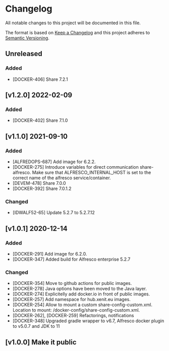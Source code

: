 # Changelog
All notable changes to this project will be documented in this file.

The format is based on [Keep a Changelog](http://keepachangelog.com/en/1.0.0/)
and this project adheres to [Semantic Versioning](http://semver.org/spec/v2.0.0.html).

## Unreleased

### Added
* [DOCKER-406] Share 7.2.1

## [v1.2.0] 2022-02-09

### Added
* [DOCKER-402] Share 7.1.0

## [v1.1.0] 2021-09-10

### Added
* [ALFREDOPS-687] Add image for 6.2.2.
* [DOCKER-275] Introduce variables for direct communication share-alfresco. Make sure that ALFRESCO_INTERNAL_HOST is set to the correct name of the alfresco service/container.
* [DEVEM-478] Share 7.0.0
* [DOCKER-392] Share 7.0.1.2

### Changed

- [IDWALF52-65] Update 5.2.7 to 5.2.7.12

## [v1.0.1] 2020-12-14

### Added
* [DOCKER-291] Add image for 6.2.0.
* [DOCKER-347] Added build for Alfresco enterprise 5.2.7

	
### Changed
* [DOCKER-354] Move to github actions for public images.	
* [DOCKER-278] Java options have been moved to the Java layer.
* [DOCKER-274] Explicitelly add docker.io in front of public images.
* [DOCKER-257] Add namespace for hub.xenit.eu images.	
* [DOCKER-254] Allow to mount a custom share-config-custom.xml. Location to mount: /docker-config/share-config-custom.xml.
* [DOCKER-262], [DOCKER-259] Refactorings, notifications	
* [DOCKER-348] Upgraded gradle wrapper to v6.7, Alfresco docker plugin to v5.0.7 and JDK to 11
	
## [v1.0.0] Make it public
